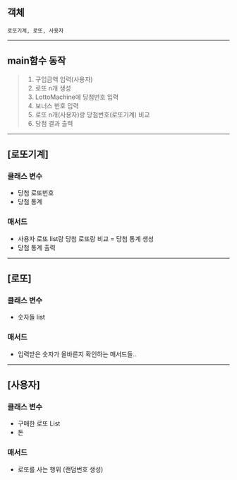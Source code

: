 ## 객체 
    로또기계, 로또, 사용자

-------------------

## main함수 동작
>1. 구입금액 입력(사용자)
>2. 로또 n개 생성
>3. LottoMachine에 당첨번호 입력
>4. 보너스 번호 입력
>5. 로또 n개(사용자)랑 당첨번호(로또기계) 비교
>6. 당첨 결과 출력
-------------------
## [로또기계]
### 클래스 변수
* 당첨 로또번호
* 당첨 통계

### 매서드
* 사용자 로또 list랑 당첨 로또랑 비교 = 당첨 통계 생성
* 당첨 통계 출력


-------------------
## [로또]
### 클래스 변수
* 숫자들 list
### 매서드
* 입력받은 숫자가 올바른지 확인하는 매서드들..
-------------------
## [사용자]
### 클래스 변수
* 구매한 로또 List
* 돈
### 매서드
* 로또를 사는 행위 (랜덤번호 생성)
